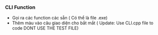 ###  CLI Function
-  Gọi ra các function các sẵn ( Có thể là file .exe)
-  Thêm màu vào câu giao diện cho bắt mắt
( Update: Use CLI.cpp file to code DONT USE THE TEST FILE)
